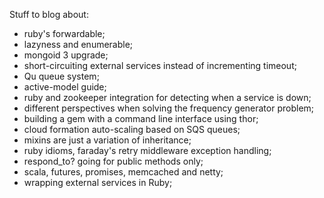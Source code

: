 Stuff to blog about:

* ruby's forwardable;
* lazyness and enumerable;
* mongoid 3 upgrade;
* short-circuiting external services instead of incrementing timeout;
* Qu queue system;
* active-model guide;
* ruby and zookeeper integration for detecting when a service is down;
* different perspectives when solving the frequency generator problem;
* building a gem with a command line interface using thor;
* cloud formation auto-scaling based on SQS queues;
* mixins are just a variation of inheritance;
* ruby idioms, faraday's retry middleware exception handling;
* respond_to? going for public methods only;
* scala, futures, promises, memcached and netty;
* wrapping external services in Ruby;